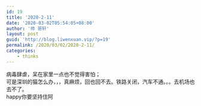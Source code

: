 ```yaml
---
id: 19
title: '2020-2-11'
date: '2020-03-02T05:54:05+08:00'
author: '帅 哥轩'
layout: post
guid: 'http://blog.liwenxuan.vip/?p=19'
permalink: /2020/03/02/2020-2-11/
categories:
    - thinks
---
```


病毒肆虐，呆在家里一点也不觉得害怕；  
可是深圳的猫怎么办，，，真麻烦，回也回不去。铁路关闭，汽车不通。。。去机场也去不了。  
happy你要坚持住阿